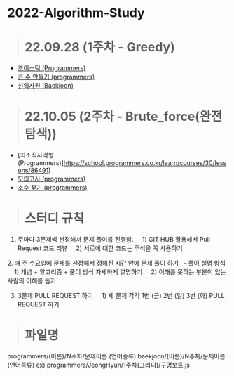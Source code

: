 # 2022-Algorithm-Study

> # 22.09.28 (1주차 - Greedy)

  - [조이스틱 (Programmers)](https://school.programmers.co.kr/learn/courses/30/lessons/42860)
  - [큰 수 만들기 (programmers)](https://school.programmers.co.kr/learn/courses/30/lessons/42883)
  - [신입사원 (Baekjoon)](https://www.acmicpc.net/problem/1946)


> # 22.10.05 (2주차 - Brute_force(완전 탐색))

  - [최소직사각형 (Programmers)]https://school.programmers.co.kr/learn/courses/30/lessons/86491)
  - [모의고사 (programmers)](https://school.programmers.co.kr/learn/courses/30/lessons/42840)
  - [소수 찾기 (programmers)](https://school.programmers.co.kr/learn/courses/30/lessons/42839)
  
  > # 스터디 규칙
    
  1. 주마다 3문제씩 선정해서 문제 풀이를 진행함.
      1) GIT HUB 활용해서 Pull Request 코드 리뷰
      2) 서로에 대한 코드는 주석을 꼭 사용하기

  2. 매 주 수요일에 문제를 선정해서 정해진 시간 안에 문제 풀이 하기
    - 풀이 설명 방식
      1) 개념 + 알고리즘 + 풀이 방식 자세하게 설명하기
      2) 이해를 못하는 부분이 있는 사람의 이해를 돕기

  3. 3문제 PULL REQUEST 하기
      1) 세 문제 각각 1번 (금) 2번 (일) 3번 (화) PULL REQUEST 하기
> # 파일명
 
  programmers/(이름)/N주차/문제이름.(언어종류)
  baekjoon/(이름)/N주차/문제이름.(언어종류)
  ex) programmers/JeongHyun/1주차(그리디)/구명보트.js
